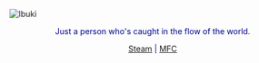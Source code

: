 ![Ibuki](https://i.postimg.cc/yxhfqYpP/ibuki-kimono.png)
<center style="color:darkblue;">Just a person who's caught in the flow of the world.

[Steam](http://steamcommunity.com/id/Shoukaku) | [MFC](http://myfigurecollection.net/profile/Shoukaku)</center>
